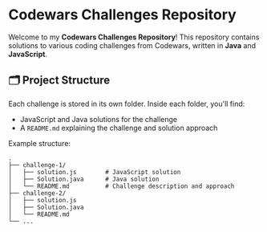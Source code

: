 # Codewars Challenges Repository

Welcome to my **Codewars Challenges Repository**! This repository contains solutions to various coding challenges from Codewars, written in **Java** and **JavaScript**.

## 🗂 Project Structure

Each challenge is stored in its own folder. Inside each folder, you'll find:
- JavaScript and Java solutions for the challenge
- A `README.md` explaining the challenge and solution approach

Example structure:

```plaintext
.
├── challenge-1/
│   ├── solution.js        # JavaScript solution
│   ├── Solution.java      # Java solution
│   └── README.md          # Challenge description and approach
├── challenge-2/
│   ├── solution.js
│   ├── Solution.java
│   └── README.md
└── ...
